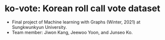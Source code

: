 # ko-vote: Korean roll call vote dataset

- Final project of Machine learning with Graphs (Winter, 2021) at Sungkwunkyun University.
- Team member: Jiwon Kang, Jeewoo Yoon, and Junseo Ko.


